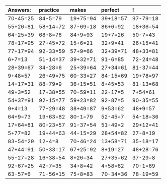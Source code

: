 | Answers: | practice | makes | perfect | ! |
| :--- | :--- | :--- | :--- | :--- |
| 70-45=25 | 84-5=79 | 19+75=94 | 39+18=57 | 97-79=18 | 
| 55+26=81 | 58+14=72 | 87-69=18 | 86+6=92 | 18+36=54 | 
| 64-25=39 | 68+8=76 | 84+9=93 | 19+7=26 | 50-7=43 | 
| 78+17=95 | 27+45=72 | 15+6=21 | 32+9=41 | 26+15=41 | 
| 77+17=94 | 92-33=59 | 57+9=66 | 32+39=71 | 48+33=81 | 
| 6+7=13 | 51-14=37 | 39+32=71 | 91-6=85 | 72-24=48 | 
| 28+39=67 | 34-28=6 | 25+39=64 | 27+34=61 | 81-37=44 | 
| 9+48=57 | 26+49=75 | 60-33=27 | 84-15=69 | 19+78=97 | 
| 14+17=31 | 88-79=9 | 36+15=51 | 8+45=53 | 81-13=68 | 
| 49+3=52 | 17+38=55 | 70-59=11 | 22-17=5 | 7+54=61 | 
| 54+37=91 | 92-15=77 | 59+23=82 | 92-87=5 | 90-35=55 | 
| 9+4=13 | 77-29=48 | 38+49=87 | 9+53=62 | 48+9=57 | 
| 64+9=73 | 19+63=82 | 80-1=79 | 52-45=7 | 54-18=36 | 
| 17+64=81 | 80-23=57 | 91-37=54 | 51-49=2 | 29+12=41 | 
| 5+77=82 | 19+44=63 | 44-15=29 | 28+54=82 | 27-8=19 | 
| 83-54=29 | 12-4=8 | 70-46=24 | 13+58=71 | 35-18=17 | 
| 47+44=91 | 50-33=17 | 67+25=92 | 8+19=27 | 48+28=76 | 
| 55-27=28 | 16+38=54 | 8+26=34 | 27+35=62 | 37-29=8 | 
| 92-67=25 | 42-7=35 | 34+8=42 | 4+58=62 | 70-1=69 | 
| 63-57=6 | 71-56=15 | 75+8=83 | 70-34=36 | 78-19=59 | 
